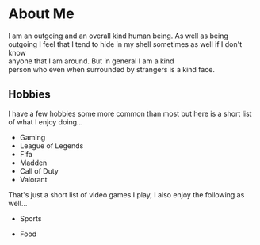 # About Me
I am an outgoing and an overall kind human being. 
As well as being outgoing I feel that I tend to 
hide in my shell sometimes as well if I don't know  
anyone that I am around. But in general I am a kind  
person who even when surrounded by strangers is a 
kind face. 

## Hobbies
I have a few hobbies some more common than most
but here is a short list of what I enjoy doing...

* Gaming
 * League of Legends
 * Fifa
 * Madden
 * Call of Duty
 * Valorant

That's just a short list of video games I play,
I also enjoy the following as well...

* Sports

* Food


 
